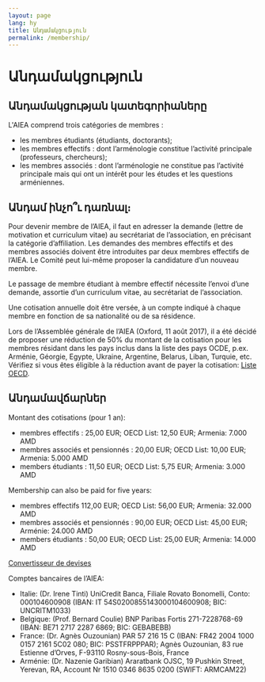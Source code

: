 ```yaml
---
layout: page
lang: hy
title: Անդամակցություն
permalink: /membership/
---
```


# Անդամակցություն

## Անդամակցության կատեգորիաները

L'AIEA comprend trois catégories de membres :

- les membres étudiants (étudiants, doctorants);
- les membres effectifs : dont l’arménologie constitue l’activité principale (professeurs, chercheurs);
- les membres associés : dont l’arménologie ne constitue pas l’activité principale mais qui ont un intérêt pour les études et les questions arméniennes.

## Անդամ ինչո՞ւ դառնալ։

Pour devenir membre de l’AIEA, il faut en adresser la demande (lettre de motivation et curriculum vitae) au secrétariat de l’association, en précisant la catégorie d’affiliation. Les demandes des membres effectifs et des membres associés doivent être introduites par deux membres effectifs de l’AIEA. Le Comité peut lui-même proposer la candidature d’un nouveau membre.

Le passage de membre étudiant à membre effectif nécessite l’envoi d’une demande, assortie d’un curriculum vitae, au secrétariat de l’association.

Une cotisation annuelle doit être versée, à un compte indiqué à chaque membre en fonction de sa nationalité ou de sa résidence.

Lors de l’Assemblée générale de l’AIEA (Oxford, 11 août 2017), il a été décidé de proposer une réduction de 50% du montant de la cotisation pour les membres résidant dans les pays inclus dans la liste des pays OCDE, p.ex. Arménie, Géorgie, Egypte, Ukraine, Argentine, Belarus, Liban, Turquie, etc. Vérifiez si vous êtes éligible à la réduction avant de payer la cotisation: [Liste OECD](https://www.oecd.org/dac/financing-sustainable-development/development-finance-standards/DAC-List-ODA-Recipients-for-reporting-2021-flows.pdf).

## Անդամավճարներ

Montant des cotisations (pour 1 an):

- membres effectifs : 25,00 EUR; OECD List: 12,50 EUR; Armenia: 7.000 AMD
- membres associés et pensionnés : 20,00 EUR; OECD List: 10,00 EUR; Armenia: 5.000 AMD
- members étudiants : 11,50 EUR; OECD List: 5,75 EUR; Armenia: 3.000 AMD

Membership can also be paid for five years:

- membres effectifs  112,00 EUR; OECD List: 56,00 EUR; Armenia: 32.000 AMD
- membres associés et pensionnés : 90,00 EUR; OECD List: 45,00 EUR; Arménie: 24.000 AMD
- members étudiants : 50,00 EUR; OECD List: 25,00 EUR; Armenia: 14.000 AMD

[Convertisseur de devises](https://www.xe.com/fr/)

Comptes bancaires de l’AIEA:

- Italie: (Dr. Irene Tinti) UniCredit Banca, Filiale Rovato Bonomelli, Conto: 000104600908 (IBAN: IT 54S0200855143000104600908; BIC: UNCRITM1033)
- Belgique: (Prof. Bernard Coulie) BNP Paribas Fortis 271-7228768-69 (IBAN: BE71 2717 2287 6869; BIC: GEBABEBB)
- France: (Dr. Agnès Ouzounian) PAR 57 216 15 C (IBAN: FR42 2004 1000 0157 2161 5C02 080; BIC: PSSTFRPPPAR); Agnès Ouzounian, 83 rue Estienne d’Orves, F-93110 Rosny-sous-Bois, France
- Arménie: (Dr. Nazenie Garibian) Araratbank OJSC, 19 Pushkin Street, Yerevan, RA, Account Nr 1510 0346 8635 0200 (SWIFT: ARMCAM22)
